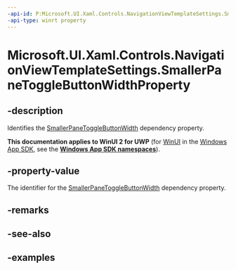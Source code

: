 ```yaml
---
-api-id: P:Microsoft.UI.Xaml.Controls.NavigationViewTemplateSettings.SmallerPaneToggleButtonWidthProperty
-api-type: winrt property
---
```


# Microsoft.UI.Xaml.Controls.NavigationViewTemplateSettings.SmallerPaneToggleButtonWidthProperty

<!--
public static Windows.UI.Xaml.DependencyProperty SmallerPaneToggleButtonWidthProperty { get; }
-->


## -description

Identifies the [SmallerPaneToggleButtonWidth](navigationviewtemplatesettings_smallerpanetogglebuttonwidth.md) dependency property.

**This documentation applies to WinUI 2 for UWP** (for [WinUI](/windows/apps/winui/winui3/) in the [Windows App SDK](/windows/apps/windows-app-sdk/), see the **[Windows App SDK namespaces](/windows/windows-app-sdk/api/winrt/)**).

## -property-value

The identifier for the [SmallerPaneToggleButtonWidth](navigationviewtemplatesettings_smallerpanetogglebuttonwidth.md) dependency property.

## -remarks

## -see-also

## -examples


